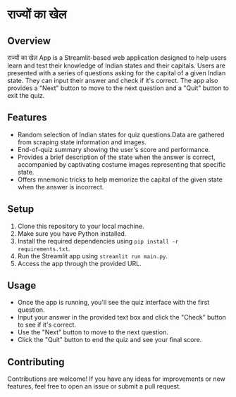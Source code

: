 # राज्यों का खेल 

## Overview
राज्यों का खेल App is a Streamlit-based web application designed to help users learn and test their knowledge of Indian states and their capitals. Users are presented with a series of questions asking for the capital of a given Indian state. They can input their answer and check if it's correct. The app also provides a "Next" button to move to the next question and a "Quit" button to exit the quiz.

## Features
- Random selection of Indian states for quiz questions.Data are gathered from scraping state information and images.
- End-of-quiz summary showing the user's score and performance.
- Provides a brief description of the state when the answer is correct, accompanied by captivating costume images representing that specific state.
- Offers mnemonic tricks to help memorize the capital of the given state when the answer is incorrect.

## Setup
1. Clone this repository to your local machine.
2. Make sure you have Python installed.
3. Install the required dependencies using `pip install -r requirements.txt`.
4. Run the Streamlit app using `streamlit run main.py`.
5. Access the app through the provided URL.

## Usage
- Once the app is running, you'll see the quiz interface with the first question.
- Input your answer in the provided text box and click the "Check" button to see if it's correct.
- Use the "Next" button to move to the next question.
- Click the "Quit" button to end the quiz and see your final score.

## Contributing
Contributions are welcome! If you have any ideas for improvements or new features, feel free to open an issue or submit a pull request.

